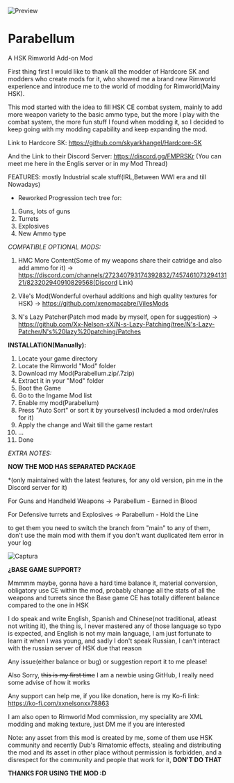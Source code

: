 ![Preview](https://user-images.githubusercontent.com/40744101/125205325-a694de80-e24f-11eb-9edb-286c150e8a71.png)
# Parabellum
A HSK Rimworld Add-on Mod

  First thing first I would like to thank all the modder of Hardcore SK and modders who create mods for it, who showed me a brand new Rimworld experience and introduce me to the world of modding for Rimworld(Mainy HSK).

  This mod started with the idea to fill HSK CE combat system, mainly to add more weapon variety to the basic ammo type, but the more I play with the combat system, the more fun stuff I found when modding it, so I decided to keep going  with my modding capability and keep expanding the mod.

Link to Hardcore SK: https://github.com/skyarkhangel/Hardcore-SK

And the Link to their Discord Server: https://discord.gg/FMPRSKr (You can meet me here in the Englis server or in my Mod Thread)

FEATURES:
mostly Industrial scale stuff(IRL,Between WWI era and till Nowadays)

+  Reworked Progression tech tree for:
1. Guns, lots of guns
2. Turrets
3. Explosives
4. New Ammo type

*COMPATIBLE OPTIONAL MODS:*

1. HMC More Content(Some of my weapons share their catridge and also add ammo for it) -> https://discord.com/channels/272340793174392832/745746107329413121/823202940910829568(Discord Link)

2. Vile's Mod(Wonderful overhaul additions and high quality textures for HSK) -> https://github.com/xenomacabre/VilesMods

3. N's Lazy Patcher(Patch mod made by myself, open for suggestion) -> https://github.com/Xx-Nelson-xX/N-s-Lazy-Patching/tree/N's-Lazy-Patcher/N's%20lazy%20patching/Patches

**INSTALLATION(Manually):**

1. Locate your game directory
2. Locate the Rimworld "Mod" folder
3. Download my Mod(Parabellum.zip/.7zip)
4. Extract it in your "Mod" folder
5. Boot the Game
6. Go to the Ingame Mod list
7. Enable my mod(Parabellum)
8. Press "Auto Sort" or sort it by yourselves(I included a mod order/rules for it)
9. Apply the change and Wait till the game restart
10. ...
11. Done


*EXTRA NOTES:*

**NOW THE MOD HAS SEPARATED PACKAGE**

*(only maintained with the latest features, for any old version, pin me in the Discord server for it)

For Guns and Handheld Weapons -> Parabellum - Earned in Blood

For Defensive turrets and Explosives -> Parabellum - Hold the Line

to get them you need to switch the branch from "main" to any of them, don't use the main mod with them if you don't want duplicated item error in your log

![Captura](https://user-images.githubusercontent.com/40744101/127422742-fa5348ed-a49c-4249-a37b-258fe2287f68.PNG)


**¿BASE GAME SUPPORT?**

Mmmmm maybe, gonna have a hard time balance it, material conversion, obligatory use CE within the mod, probably change all the stats of all the weapons and turrets since the Base game CE has totally different balance compared to the one in HSK

I do speak and write English, Spanish and Chinese(not traditional, atleast not writing it), the thing is, I never mastered any of those language so typo is expected, and English is not my main language, I am just fortunate to learn it when I was young, and sadly I don't speak Russian, I can't interact with the russian server of HSK due that reason 

Any issue(either balance or bug) or suggestion report it to me please!

Also Sorry, ~~this is my first time~~ I am a newbie using GitHub, I really need some advise of how it works

Any support can help me, if you like donation, here is my Ko-fi link: https://ko-fi.com/xxnelsonxx78863

I am also open to Rimworld Mod commission, my speciality are XML modding and making texture, just DM me if you are interested

Note: any asset from this mod is created by me, some of them use HSK community and recently Dub's Rimatomic effects, stealing and distributing the mod and its asset in other place without permission is forbidden, and a disrespect for the community and people that work for it, **DON'T DO THAT**

**THANKS FOR USING THE MOD :D**
